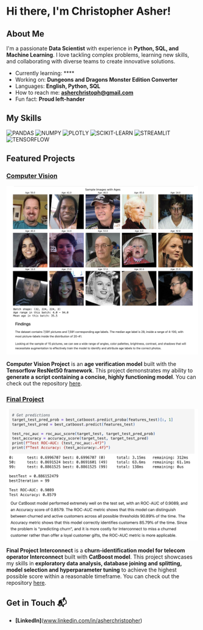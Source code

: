 # Hi there, I'm Christopher Asher!

## About Me

I'm a passionate **Data Scientist** with experience in **Python, SQL, and Machine Learning**. I love tackling complex problems, learning new skills, and collaborating with diverse teams to create innovative solutions.

- Currently learning: ****
- Working on: **Dungeons and Dragons Monster Edition Converter**
- Languages: **English, Python, SQL**
- How to reach me: **asherchristoph@gmail.com**
- Fun fact: **Proud left-hander**

## My Skills

![PANDAS](https://img.shields.io/badge/Pandas-2C2D72?style=for-the-badge&logo=pandas&logoColor=white)
![NUMPY](https://img.shields.io/badge/Numpy-777BB4?style=for-the-badge&logo=numpy&logoColor=white)
![PLOTLY](https://img.shields.io/badge/Plotly-239120?style=for-the-badge&logo=plotly&logoColor=white)
![SCIKIT-LEARN](https://img.shields.io/badge/scikit_learn-F7931E?style=for-the-badge&logo=scikit-learn&logoColor=white)
![STREAMLIT](https://img.shields.io/badge/Streamlit-FF4B4B?style=for-the-badge&logo=Streamlit&logoColor=white)
![TENSORFLOW](https://img.shields.io/badge/TensorFlow-FF6F00?style=for-the-badge&logo=TensorFlow&logoColor=white)

## Featured Projects

### [Computer Vision](https://github.com/asherchristoph/Data_projects_TripleTen/blob/main/ComputerVisionProject.ipynb)

![Computer Vision Screenshot](assets/ComputerVision_screenshot.png)

**Computer Vision Project** is an **age verification model** built with the **Tensorflow ResNet50 framework**. This project demonstrates my ability to **generate a script containing a concise, highly functioning model**. You can check out the repository [here](https://github.com/asherchristoph/Data_projects_TripleTen/blob/main/ComputerVisionProject.ipynb).

### [Final Project](https://github.com/asherchristoph/Data_projects_TripleTen/blob/main/FinalProject_Interconnect.ipynb)

![Project 2 Screenshot](assets/FinalProject_screenshot.png)

**Final Project Interconnect** is a **churn-identification model for telecom operator Interconnect** built with **CatBoost model**. This project showcases my skills in **exploratory data analysis, database joining and splitting, model selection and hyperparameter tuning** to achieve the highest possible score within a reasonable timeframe. You can check out the repository [here](https://github.com/asherchristoph/Data_projects_TripleTen/blob/main/FinalProject_Interconnect.ipynb).

## Get in Touch 📬

- **[LinkedIn]**(www.linkedin.com/in/asherchristopher)
